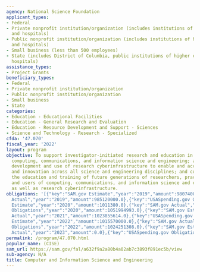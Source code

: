 ```yaml
---
agency: National Science Foundation
applicant_types:
- Federal
- Private nonprofit institution/organization (includes institutions of higher education
  and hospitals)
- Public nonprofit institution/organization (includes institutions of higher education
  and hospitals)
- Small business (less than 500 employees)
- State (includes District of Columbia, public institutions of higher education and
  hospitals)
assistance_types:
- Project Grants
beneficiary_types:
- Federal
- Private nonprofit institution/organization
- Public nonprofit institution/organization
- Small business
- State
categories:
- Education - Educational Facilities
- Education - General Research and Evaluation
- Education - Resource Development and Support - Sciences
- Science and Technology - Research - Specialized
cfda: '47.070'
fiscal_year: '2022'
layout: program
objective: To support investigator-initiated research and education in all areas of
  computing, communications, and information science and engineering; advance the
  development and use of research cyberinfrastructure to enable and accelerate discovery
  and innovation across all science and engineering disciplines; and contribute to
  the education and training of future generations of researchers, practitioners,
  and users of computing, communications, and information science and engineering
  as well as research cyberinfrastructure.
obligations: '[{"key":"SAM.gov Estimate","year":"2019","amount":980740000.0},{"key":"SAM.gov
  Actual","year":"2019","amount":985120000.0},{"key":"USASpending.gov Obligations","year":"2019","amount":1033820565.0},{"key":"SAM.gov
  Estimate","year":"2020","amount":1011380.0},{"key":"SAM.gov Actual","year":"2020","amount":1012290000.0},{"key":"USASpending.gov
  Obligations","year":"2020","amount":1051994993.0},{"key":"SAM.gov Estimate","year":"2021","amount":1022220000.0},{"key":"SAM.gov
  Actual","year":"2021","amount":1023855614.0},{"key":"USASpending.gov Obligations","year":"2021","amount":1079620073.0},{"key":"SAM.gov
  Estimate","year":"2022","amount":1015570000.0},{"key":"SAM.gov Actual","year":"2022","amount":1014724147.0},{"key":"USASpending.gov
  Obligations","year":"2022","amount":1024251308.0},{"key":"SAM.gov Estimate","year":"2023","amount":1050570000.0},{"key":"SAM.gov
  Actual","year":"2023","amount":0.0},{"key":"USASpending.gov Obligations","year":"2023","amount":531063940.0}]'
permalink: /program/47.070.html
popular_name: (CISE)
sam_url: https://sam.gov/fal/a632f9a2a80b4a02ab7c3893f891ec5b/view
sub-agency: N/A
title: Computer and Information Science and Engineering
---
```

